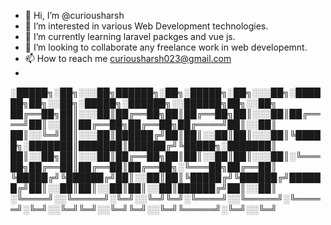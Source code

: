 - 👋 Hi, I’m @curiousharsh
- 👀 I’m interested in various Web Development technologies. 
- 🌱 I’m currently learning laravel packges and vue js.
- 💞️ I’m looking to collaborate any freelance work in web developemnt. 
- 📫 How to reach me curiousharsh023@gmail.com
- 

░█████╗░██╗░░░██╗██████╗░██╗░█████╗░██╗░░░██╗░██████╗██╗░░██╗░█████╗░██████╗░░██████╗██╗░░██╗
██╔══██╗██║░░░██║██╔══██╗██║██╔══██╗██║░░░██║██╔════╝██║░░██║██╔══██╗██╔══██╗██╔════╝██║░░██║
██║░░╚═╝██║░░░██║██████╔╝██║██║░░██║██║░░░██║╚█████╗░███████║███████║██████╔╝╚█████╗░███████║
██║░░██╗██║░░░██║██╔══██╗██║██║░░██║██║░░░██║░╚═══██╗██╔══██║██╔══██║██╔══██╗░╚═══██╗██╔══██║
╚█████╔╝╚██████╔╝██║░░██║██║╚█████╔╝╚██████╔╝██████╔╝██║░░██║██║░░██║██║░░██║██████╔╝██║░░██║
░╚════╝░░╚═════╝░╚═╝░░╚═╝╚═╝░╚════╝░░╚═════╝░╚═════╝░╚═╝░░╚═╝╚═╝░░╚═╝╚═╝░░╚═╝╚═════╝░╚═╝░░╚═╝

<!---
curiousharsh/curiousharsh is a ✨ special ✨ repository because its `README.md` (this file) appears on your GitHub profile.
You can click the Preview link to take a look at your changes.
--->
